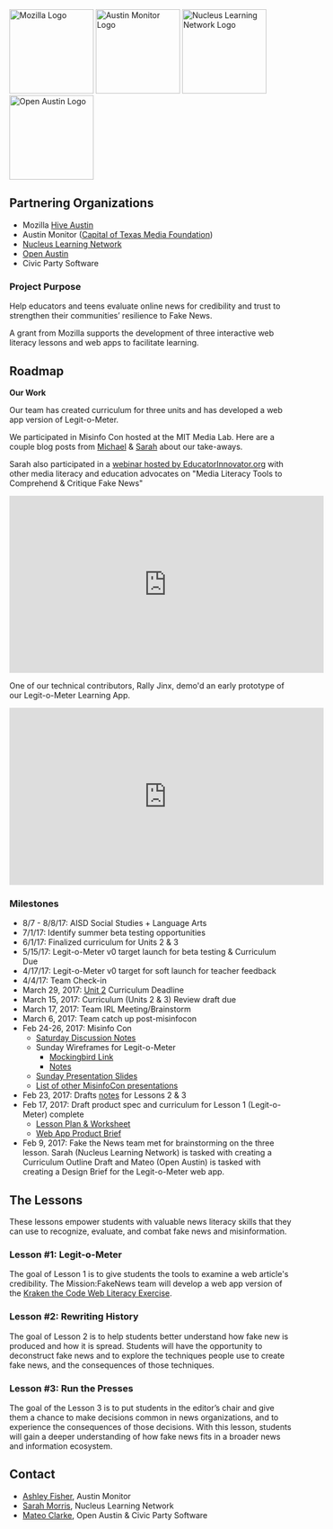 <img src="images/mozilla.png" width="150" alt="Mozilla Logo"/>

<img src="images/Austin-monitor-logo.png" width="150" alt="Austin Monitor Logo"/>
<img src="images/nucleus.jpeg" width="150" alt="Nucleus Learning Network Logo"/>
<img src="images/OpenAustin.png" width="150" alt="Open Austin Logo"/>

## Partnering Organizations

- Mozilla [Hive Austin](http://twitter.com/hiveatx)
- Austin Monitor ([Capital of Texas Media Foundation](https://www.cotmf.org/))
- [Nucleus Learning Network](http://www.nucleuslearningnetwork.org/)
- [Open Austin](https://www.open-austin.org/)
- Civic Party Software

### Project Purpose

Help educators and teens evaluate online news for credibility and trust to strengthen their communities’ resilience to Fake News.

A grant from Mozilla supports the development of three interactive web literacy lessons and web apps to facilitate learning.

## Roadmap

**Our Work**

Our team has created curriculum for three units and has developed a web app version of Legit-o-Meter.

We participated in Misinfo Con hosted at the MIT Media Lab. Here are a couple blog posts from [Michael](https://medium.com/read-write-participate/good-news-83b6fc385571) & [Sarah](https://medium.com/read-write-participate/good-news-872b847ab46b) about our take-aways.

Sarah also participated in a [webinar hosted by EducatorInnovator.org](http://educatorinnovator.org/webinars/media-literacy-tools-to-comprehend-critique-fake-news/) with other media literacy and education advocates on "Media Literacy Tools to Comprehend & Critique Fake News" 

<iframe width="560" height="315" src="https://www.youtube.com/embed/1b-O_e_GhHM" frameborder="0" allowfullscreen></iframe>

<br>

One of our technical contributors, Rally Jinx, demo'd an early prototype of our Legit-o-Meter Learning App.
<iframe width="560" height="315" src="https://www.youtube.com/embed/GgsyTPkTsf4" frameborder="0" allowfullscreen></iframe>

<br>

### Milestones

- 8/7 - 8/8/17: AISD Social Studies + Language Arts
- 7/1/17: Identify summer beta testing opportunities
- 6/1/17: Finalized curriculum for Units 2 & 3
- 5/15/17: Legit-o-Meter v0 target launch for beta testing & Curriculum Due
- 4/17/17: Legit-o-Meter v0 target for soft launch for teacher feedback
- 4/4/17: Team Check-in
- March 29, 2017: [Unit 2](https://docs.google.com/document/d/1WY9niUdCHBHzebspFYQgASG_UmVKXdvJuBHZMLZhTNY/edit?usp=sharing) Curriculum Deadline
- March 15, 2017: Curriculum (Units 2 & 3) Review draft due
- March 17, 2017: Team IRL Meeting/Brainstorm
- March 6, 2017: Team catch up post-misinfocon
- Feb 24-26, 2017: Misinfo Con
  - [Saturday Discussion Notes](https://docs.google.com/document/d/1Jkpe0KwSjBbMhZxYXtPIratLiPFKbnGes1G8dzM2Mzo/edit?usp=sharing)
  - Sunday Wireframes for Legit-o-Meter
    - [Mockingbird Link](https://gomockingbird.com/projects/1ai9dty/EbZl46)
    - [Notes ](/unit1/Feb_26_wireframes.md)
  - [Sunday Presentation Slides](https://docs.google.com/presentation/d/1-Ks6Cd87tmEQyJVqqCzxCBH8ZYmUV-NdVJLI5kD8zwo/pub?start=false&loop=false&delayms=3000)
  - [List of other MisinfoCon presentations](https://hackpad.com/Presentations-list-HEfQO6oBc79)
- Feb 23, 2017: Drafts [notes](https://docs.google.com/a/nucleuslearningnetwork.org/document/d/1YczOCZ9QrWhbbqqNkX57JwtOrbS5xdSsa7rgeyi4W-c/edit?usp=sharing) for Lessons 2 & 3
- Feb 17, 2017: Draft product spec and curriculum for Lesson 1 (Legit-o-Meter) complete
  - [Lesson Plan & Worksheet](https://docs.google.com/document/d/1fiA4r5OKVco8b9Gjk7QW4ZlxalsWK4_IpfWV1PITzK4/edit?usp=sharing)
  - [Web App Product Brief](https://docs.google.com/document/d/1wjEQ1J8NYLxTLQ2HNXMtlJkVIZa60feeGEWoNS80ZLo/edit?usp=sharing)
- Feb 9, 2017: Fake the News team met for brainstorming on the three lesson. Sarah (Nucleus Learning Network) is tasked with creating a Curriculum Outline Draft and Mateo (Open Austin) is tasked with creating a Design Brief for the Legit-o-Meter web app.

## The Lessons
These lessons empower students with valuable news literacy skills that they can use to recognize, evaluate, and combat fake news and misinformation. 

### Lesson #1: Legit-o-Meter

The goal of Lesson 1 is to give students the tools to examine a web article's credibility. The Mission:FakeNews team will develop a web app version of the [Kraken the Code Web Literacy Exercise](https://mozilla.github.io/webmaker-curriculum/WebLiteracyBasics-I/session01-kraken.html).

### Lesson #2: Rewriting History

The goal of Lesson 2 is to help students better understand how fake new is produced and how it is spread. Students will have the opportunity to deconstruct fake news and to explore the techniques people use to create fake news, and the consequences of those techniques. 

### Lesson #3: Run the Presses

The goal of the Lesson 3 is to put students in the editor’s chair and give them a chance to make decisions common in news organizations, and to experience the consequences of those decisions. With this lesson, students will gain a deeper understanding of how fake news fits in a broader news and information ecosystem. 

## Contact
- [Ashley Fisher](mailto:ashley.fisher@cotmf.org), Austin Monitor
- [Sarah Morris](mailto:smorris@nucleuslearningnetwork.org), Nucleus Learning Network
- [Mateo Clarke](mailto:code@mateoclarke.com), Open Austin & Civic Party Software
